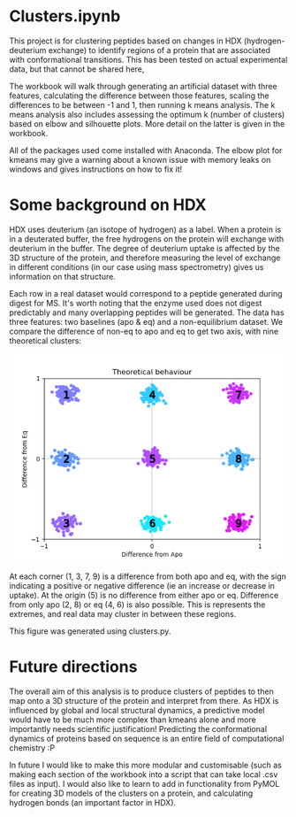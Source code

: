 
# Clusters.ipynb 
This project is for clustering peptides based on changes in HDX (hydrogen-deuterium exchange) to identify regions of a protein that are associated with conformational transitions. This has been tested on actual experimental data, but that cannot be shared here,

The workbook will walk through generating an artificial dataset with three features, calculating the difference between those features, scaling the differences to be between -1 and 1, then running k means analysis. The k means analysis also includes assessing the optimum k (number of clusters) based on elbow and silhouette plots. More detail on the latter is given in the workbook. 

All of the packages used come installed with Anaconda. The elbow plot for kmeans may give a warning about a known issue with memory leaks on windows and gives instructions on how to fix it! 

# Some background on HDX
HDX uses deuterium (an isotope of hydrogen) as a label. When a protein is in a deuterated buffer, the free hydrogens on the protein will exchange with deuterium in the buffer. The degree of deuterium uptake is affected by the 3D structure of the protein, and therefore measuring the level of exchange in different conditions (in our case using mass spectrometry) gives us information on that structure. 

Each row in a real dataset would correspond to a peptide generated during digest for MS. It's worth noting that the enzyme used does not digest predictably and many overlapping peptides will be generated. The data has three features: two baselines (apo & eq) and a non-equilibrium dataset. We compare the difference of non-eq to apo and eq to get two axis, with nine theoretical clusters:

![The 9 clusters: one in each corner, one on each axis, and one in at the origin](https://github.com/dylanpi13/clusters/blob/main/Figure_1.png?raw=true)

At each corner (1, 3, 7, 9) is a difference from both apo and eq, with the sign indicating a positive or negative difference (ie an increase or decrease in uptake). At the origin (5) is no difference from either apo or eq. Difference from only apo (2, 8) or eq (4, 6) is also possible. This is represents the extremes, and real data may cluster in between these regions. 

This figure was generated using clusters.py.

# Future directions
The overall aim of this analysis is to produce clusters of peptides to then map onto a 3D structure of the protein and interpret from there. As HDX is influenced by global and local structural dynamics, a predictive model would have to be much more complex than kmeans alone and more importantly needs scientific justification!  Predicting the conformational dynamics of proteins based on sequence is an entire field of computational chemistry :P 

In future I would like to make this more modular and customisable (such as making each section of the workbook into a script that can take local .csv files as input). I would also like to learn to add in functionality from PyMOL for creating 3D models of the clusters on a protein, and calculating hydrogen bonds (an important factor in HDX).
